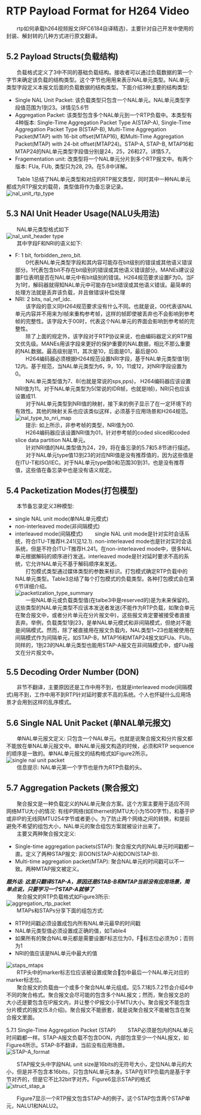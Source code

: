 # RTP Payload Format for H264 Video
&emsp;&emsp;rtp如何承载h264视频报文(RFC6184自译精选)，主要针对自己开发中使用的封装、解封转的几种方式进行原文翻译。
## 5.2 Payload Structs(负载结构)
&emsp;&emsp;负载格式定义了3中不同的基础负载结构。接收者可以通过负载数据的第一个字节来确定该负载的结构类型。这个字节也用用来表示NAL单元类型。NAL单元类型字段定义本报文后面的负载数据的结构类型。下面介绍3种主要的结构类型:<br/>
* Single NAL Unit Packet: 该负载类型只包含一个NAL单元。NAL单元类型字段值范围为1到23。详情见5.6节
* Aggregation Packet: 该类型包含多个NAL单元到一个RTP负载中。本类型有4种版本: Single-Time Aggregation Packet Type A(STAP-A), Single-Time Aggregation Packet Type B(STAP-B), Multi-Time Aggregation Packet(MTAP) with 16-bit offset(MTAP16), 和Multi-Time Aggregation Packet(MTAP) with 24-bit offset(MTAP24)。STAP-A, STAP-B, MTAP16和MTAP24的NAL单元类型字段值分别是24，25，26和27。详情5.7。
* Fragementation unit: 改类型将一个NAL单元分片到多个RTP报文中。有两个版本: FUa, FUb, 类型只为28, 29。在5.8中详解。

&emsp;&emsp;Table 1总结了NAL单元类型和对应的RTP报文类型，同时其中一种NAL单元都成为RTP报文的载荷，类型值将作为备忘录记录。<br/>
![nal_unit_rtp_type](https://github.com/runner365/read_book/blob/master/RTP_H264/pic/Summary_NALU_type_and_packet_type.png)

## 5.3 NAl Unit Header Usage(NALU头用法)
&emsp;&emsp;NAL单元类型格式如下<br/>
![nal_unit_header type](https://github.com/runner365/read_book/blob/master/RTP_H264/pic/NALU_HEADER_TYPE.png)<br/>
&emsp;&emsp;其中字段F和NRI的语义如下:<br/>
* F: 1 bit, forbidden_zero_bit. <br/>
&emsp;&emsp;0代表NAL单元类型字段和其内容可能存在bit级别的错误或其他语义错误部分。1代表包含bit不存在bit级别的错误或其他语义错误部分。MANEs建议设置F位表明是否在NAL单元中有bit级别的错误。H264规范要求设置F为0。当F为1时，解码器就得知NAL单元中可能存在bit错误或其他语义错误。最简单的处理方法就是丢弃该负载，并且做错误补偿处理<br/>
* NRI: 2 bits, nal_ref_idc.<br/>
&emsp;&emsp;该字段的意义同H264规范要求没有什么不同。也就是说，00代表该NAL单元内容并不用来为I帧来重构参考帧，这样的帧即使被丢弃也不会影响到参考帧的完整性。该字段大于00时，代表这个NAL单元的界面会影响到参考帧的完整性。<br/>
&emsp;&emsp;除了上面的规定外，该字段对于RTP协议来说，也由编码器定义的RTP报文优先级。MANEs用该字段来更好的保护重要的NAL数据，相比不那么重要的NAL数据。最高级别是11，其次是10，后面是01，最后是00.<br/>
&emsp;&emsp;H264编码器必须根据H264规范设置NRI字段，基于NAL单元类型值1到12内。基于规范，当NAL单元类型为6，9，10，11或12，对NRI字段设置为0。<br/>
&emsp;&emsp;NAL单元类型值为7、8(也就是常说的sps,pps)， H264编码器应该设置NRI值为11。对于NAL单元类型为5(常说的IDR帧，也就是I帧)，NRI只也应该设置成11.<br/>
&emsp;&emsp;对于NAL单元类型到NRI值的映射，接下来的例子显示了在一定环境下的有效性。其他的映射关系也应该类似这样，必须基于应用场景和H264规范。</br>
![nal_type_to_nri_map](https://github.com/runner365/read_book/blob/master/RTP_H264/pic/nal_type_to_nri_map.png)<br/>
&emsp;&emsp;提示: 如上所示，非参考帧的类型，NRI值为00.<br/>
&emsp;&emsp;H264编码器应该设置NRI值为01，针对参考帧的coded sliced和coded slice data partition NAL单元。<br/>
&emsp;&emsp;针对NRI值的NAL类型值为24，29，将在备忘录的5.7和5.8节进行描述。<br/>
&emsp;&emsp;对于NAL单元type值13到23的对应NRI值是没有推荐值的，因为这些值是在ITU-T和ISO/IEC。对于NAL单元type值0和范围30到31，也是没有推荐值，这些值在备忘录中也是没有语义规定。<br/>
## 5.4 Packetization Modes(打包模型)
&emsp;&emsp;本节备忘录定义3种模型:<br/>
* single NAL unit mode(单NAL单元模式)
* non-interleaved mode(非间隔模式)
* interleaved mode(间隔模式)
&emsp;&emsp;single NAL unit mode是针对实时会话系统，符合ITU-T推荐H.241(见12.1). non-interleaved mode也是针对实时会话系统，但是不符合ITU-T推荐H.241。在non-interleaved mode中，很多NAL单元根据解码的顺序进行发送。interleaved mode是针对延时要求不高的系统，它允许NAL单元不基于解码顺序来发送。<br/>
&emsp;&emsp;打包模式类型通过媒体类型的参数来标识。打包模式确定RTP负载中的NAL单元类型。Table3总结了每个打包模式的负载类型。各种打包模式会在第6节详细介绍。<br/>
![packetization_type_summary](https://github.com/runner365/read_book/blob/master/RTP_H264/pic/Table3_packetization_mode.png)<br/>
&emsp;&emsp;一些NAL单元或负载类型值(在talbe3中是reserved的)是为未来保留的。这些类型的NAL单元类型不应该本发送者发送(不能作为RTP负载，如聚合单元在聚合报文中，或者分片单元在分片报文中)，这些报文肯定要被接受者直接丢弃。举例，负载类型1到23，是单NAL单元模式和非间隔模式，但绝对不能是间隔模式。然而，除了被直接用在报文负载内，NAL类型1~23也能被使用在间隔模式作为间隔单元，如STAP-B，MTAP16和MTAP24报文如FUa、FUb。同样的，1到23的NAL单元类型也能用STAP-A报文在非间隔模式中，或FUa报文在分片报文中。

## 5.5 Decoding Order Number (DON)
&emsp;&emsp;非节不翻译，主要原因还是工作中用不到，也就是interleaved mode(间隔模式)用不到，工作中用不到RTP针对延时要求不高的系统。个人也怀疑什么应用场景才会用到这样的乱序模式。

## 5.6 Single NAL Unit Packet (单NAL单元报文)
&emsp;&emsp;单NAL单元报文定义: 只包含一个NAL单元。也就是说聚合报文和分片报文都不能放在单NAL单元报文中。单NAL单元报文构造的时候，必须和RTP sequence的顺序是一致的。单NAL单元报文的结构格式如Figure2所示。<br/>
![single nal unit packet](https://github.com/runner365/read_book/blob/master/RTP_H264/pic/Single_NAL_Unit_Packet_Format.png)<br/>
&emsp;&emsp;信息提示: NAL单元第一个字节也是作为RTP负载的头。

## 5.7 Aggregation Packets (聚合报文)
&emsp;&emsp;聚合报文是一种负载定义的NAL单元聚合方案。这个方案主要用于适应不同网络MTU大小的情况: 有线IP网络(如Ethernet的MTU大小为1500字节)，和基于IP或非IP的无线网MTU254字节或者更小。为了防止两个网络之间的转换，和提前避免不希望的组包大小，NAL单元的聚合组包方案就被设计出来了。<br/>
&emsp;&emsp;主要又两种聚合报文定义:
* Single-time aggregation packets(STAP): 聚合报文内的NAL单元时间戳都一直。定义了两种STAP报文: 非DON(STAP-A)和DON(STAP-B).
* Multi-time aggregation packet(MTAP): 聚合NAL单元的时间戳可以不一致。两种MTAP报文被定义。

***题外话: 这里只翻译STAP-A，原因还是STAB-B和MTAP当前没有应用场景，简单点说，只要学习一个STAP-A就够了*** <br/>
&emsp;&emsp;聚合报文的RTP负载格式如Figure3所示:<br/>
![aggregation_rtp_packet](https://github.com/runner365/read_book/blob/master/RTP_H264/pic/Aggregation_RTP_packet.png)<br/>
&emsp;&emsp;MTAPs和STAPs分享下面的组包方式:
* RTP时间戳必须设置成包内所有NAL单元最早的时间戳
* NAL单元类型值必须设置成正确的值，如Table4
* 如果所有的聚合NAL单元都是需要设置F标志位为0，F标志位必须为0；否则为1
* NRI的值应该是NAL单元中最大的值

![staps_mtaps](https://github.com/runner365/read_book/blob/master/RTP_H264/pic/Table4_STAPs_MTAPs.png)<br/>
&emsp;&emsp;RTP头中的marker标志位应该被设置成聚合包中最后一个NAL单元对应的marker标志位。<br/>
&emsp;&emsp;聚合报文的负载由一个或多个聚合NAL单元组成。见5.7.1和5.7.2节会介绍4中不同的聚合格式。聚合报文会尽可能的包含多个NAL报文；然而，聚合报文总的大小还是要包含在IP报文内，并让整个IP报文小于MTU大小。聚合报文不能包含分片模式的报文(5.8介绍)。聚合报文不能嵌套，就是说聚合报文不能被包含在聚合报文里面。

5.7.1 Single-Time Aggregation Packet (STAP)
&emsp;&emsp;STAP必须是包内的NAL单元时间戳都一样。STAP-A报文负载不包含DON，内部包含至少一个NAL报文，如Figure4所示。STAP-B不翻译，当前没有应用场景。<br/>
![STAP-A_format](https://github.com/runner365/read_book/blob/master/RTP_H264/pic/STAP-A_format.png)<br/>

&emsp;&emsp;STAP报文头中字段NAL unit size是16bits的无符号大小，定位NAL单元的大小，但是并不包含本16bits，只包含NAL单元本身。STAP在RTP负载内是基于字节对齐的，但是它不比32bit字对齐。Figure6显示STAP的格式<br/>
![struct_stap_a](https://github.com/runner365/read_book/blob/master/RTP_H264/pic/struct_stap_a.png)<br/>

&emsp;&emsp;Figure7显示一个RTP报文包含STAP-A的例子。这个STAP包含两个STAP单元，NALU1和NALU2。<br/>
